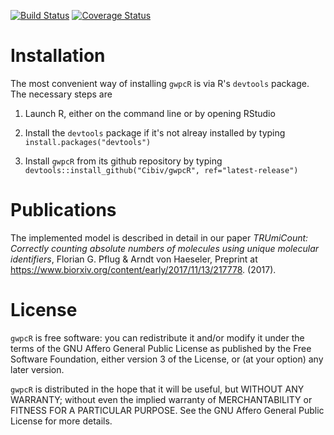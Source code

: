 [![Build Status](https://travis-ci.org/Cibiv/gwpcR.svg?branch=master)](https://travis-ci.org/Cibiv/gwpcR)
[![Coverage Status](https://coveralls.io/repos/github/Cibiv/gwpcR/badge.svg?branch=master)](https://coveralls.io/github/Cibiv/gwpcR?branch=master)

# Installation

The most convenient way of installing `gwpcR` is via R's `devtools` package. The necessary steps
are

1. Launch R, either on the command line or by opening RStudio

2. Install the `devtools` package if it's not alreay installed by typing
   `install.packages("devtools")`

3. Install `gwpcR` from its github repository by typing
   `devtools::install_github("Cibiv/gwpcR", ref="latest-release")`

# Publications

The implemented model is described in detail in our paper *TRUmiCount: Correctly counting
absolute numbers of molecules using unique molecular identifiers*, Florian G. Pflug & Arndt
von Haeseler, Preprint at https://www.biorxiv.org/content/early/2017/11/13/217778. (2017).

# License

`gwpcR` is free software: you can redistribute it and/or modify it under the
terms of the GNU Affero General Public License as published by the Free
Software Foundation, either version 3 of the License, or (at your option) any
later version.

`gwpcR` is distributed in the hope that it will be useful, but WITHOUT ANY
WARRANTY; without even the implied warranty of MERCHANTABILITY or FITNESS FOR
A PARTICULAR PURPOSE.  See the GNU Affero General Public License for more
details.
